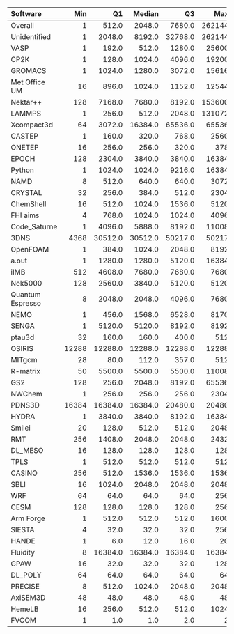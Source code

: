 | Software         |   Min |      Q1 |   Median |      Q3 |    Max |    Jobs |     Nodeh |   PercentUse |   Users |   Projects |
|:-----------------|------:|--------:|---------:|--------:|-------:|--------:|----------:|-------------:|--------:|-----------:|
| Overall          |     1 |   512.0 |   2048.0 |  7680.0 | 262144 | 1260578 | 2174702.4 |        100.0 |     745 |        101 |
| Unidentified     |     1 |  2048.0 |   8192.0 | 32768.0 | 262144 |  365060 |  573686.5 |         26.4 |     363 |         75 |
| VASP             |     1 |   192.0 |    512.0 |  1280.0 |  25600 |   33738 |  334118.4 |         15.4 |     110 |          9 |
| CP2K             |     1 |   128.0 |   1024.0 |  4096.0 |  19200 |   56583 |  201258.0 |          9.3 |      51 |          9 |
| GROMACS          |     1 |  1024.0 |   1280.0 |  3072.0 |  15616 |   17270 |  166095.9 |          7.6 |      40 |          5 |
| Met Office UM    |    16 |   896.0 |   1024.0 |  1152.0 |  12544 |    6294 |  121783.7 |          5.6 |      32 |          1 |
| Nektar++         |   128 |  7168.0 |   7680.0 |  8192.0 | 153600 |     465 |   86992.4 |          4.0 |       7 |          3 |
| LAMMPS           |     1 |   256.0 |    512.0 |  2048.0 | 131072 |    8591 |   79802.9 |          3.7 |      51 |         15 |
| Xcompact3d       |    64 |  3072.0 |  16384.0 | 65536.0 |  65536 |    1328 |   74560.1 |          3.4 |      12 |          5 |
| CASTEP           |     1 |   160.0 |    320.0 |   768.0 |   2560 |  227071 |   65564.6 |          3.0 |      39 |          6 |
| ONETEP           |    16 |   256.0 |    256.0 |   320.0 |    378 |   17386 |   46121.2 |          2.1 |       8 |          2 |
| EPOCH            |   128 |  2304.0 |   3840.0 |  3840.0 |  16384 |     909 |   35924.1 |          1.7 |       5 |          1 |
| Python           |     1 |  1024.0 |   1024.0 |  9216.0 |  16384 |  476472 |   35705.7 |          1.6 |      43 |         19 |
| NAMD             |     8 |   512.0 |    640.0 |   640.0 |   3072 |   14871 |   34599.3 |          1.6 |      13 |          7 |
| CRYSTAL          |    32 |   256.0 |    384.0 |   512.0 |   2304 |    6190 |   33143.9 |          1.5 |       8 |          2 |
| ChemShell        |    16 |   512.0 |   1024.0 |  1536.0 |   5120 |     354 |   29775.3 |          1.4 |      13 |          3 |
| FHI aims         |     4 |   768.0 |   1024.0 |  1024.0 |   4096 |   12662 |   27215.1 |          1.3 |      18 |          4 |
| Code_Saturne     |     1 |  4096.0 |   5888.0 |  8192.0 |  11008 |     106 |   25440.9 |          1.2 |       5 |          4 |
| 3DNS             |  4368 | 30512.0 |  30512.0 | 50217.0 |  50217 |      33 |   21920.5 |          1.0 |       2 |          1 |
| OpenFOAM         |     1 |   384.0 |   1024.0 |  2048.0 |   8192 |     797 |   19706.2 |          0.9 |      33 |         16 |
| a.out            |     1 |  1280.0 |   1280.0 |  5120.0 |  16384 |     854 |   19277.4 |          0.9 |      18 |          9 |
| iIMB             |   512 |  4608.0 |   7680.0 |  7680.0 |   7680 |      56 |   18277.6 |          0.8 |       2 |          1 |
| Nek5000          |   128 |  2560.0 |   3840.0 |  5120.0 |   5120 |      41 |   17914.7 |          0.8 |       4 |          2 |
| Quantum Espresso |     8 |  2048.0 |   2048.0 |  4096.0 |   7680 |    5547 |   17121.3 |          0.8 |      15 |          4 |
| NEMO             |     1 |   456.0 |   1568.0 |  6528.0 |   8170 |    1010 |   16614.7 |          0.8 |      15 |          3 |
| SENGA            |     1 |  5120.0 |   5120.0 |  8192.0 |   8192 |      37 |   12377.9 |          0.6 |       5 |          3 |
| ptau3d           |    32 |   160.0 |    160.0 |   400.0 |    512 |     300 |   11021.3 |          0.5 |       2 |          1 |
| OSIRIS           | 12288 | 12288.0 |  12288.0 | 12288.0 |  12288 |       8 |    9162.2 |          0.4 |       1 |          1 |
| MITgcm           |    28 |    80.0 |    112.0 |   357.0 |    512 |    2263 |    6849.1 |          0.3 |       7 |          4 |
| R-matrix         |    50 |  5500.0 |   5500.0 |  5500.0 |  11008 |      40 |    6062.2 |          0.3 |       1 |          1 |
| GS2              |   128 |   256.0 |   2048.0 |  8192.0 |  65536 |     180 |    5653.3 |          0.3 |       3 |          1 |
| NWChem           |     1 |   256.0 |    256.0 |   256.0 |   2304 |     381 |    5504.1 |          0.3 |       8 |          6 |
| PDNS3D           | 16384 | 16384.0 |  16384.0 | 20480.0 |  20480 |       8 |    3682.5 |          0.2 |       1 |          1 |
| HYDRA            |     1 |  3840.0 |   3840.0 |  8192.0 |  16384 |     329 |    3013.5 |          0.1 |       7 |          4 |
| Smilei           |    20 |   128.0 |    512.0 |   512.0 |   2048 |      83 |    2372.2 |          0.1 |       3 |          1 |
| RMT              |   256 |  1408.0 |   2048.0 |  2048.0 |   2432 |      56 |    1951.8 |          0.1 |       3 |          1 |
| DL_MESO          |    16 |   128.0 |    128.0 |   128.0 |    128 |     304 |     847.3 |          0.0 |       2 |          1 |
| TPLS             |     1 |   512.0 |    512.0 |   512.0 |    512 |      84 |     662.8 |          0.0 |       3 |          3 |
| CASINO           |   256 |   512.0 |   1536.0 |  1536.0 |   1536 |      57 |     623.9 |          0.0 |       1 |          1 |
| SBLI             |    16 |  1024.0 |   2048.0 |  2048.0 |   2048 |     111 |     523.0 |          0.0 |       2 |          1 |
| WRF              |    64 |    64.0 |     64.0 |    64.0 |    256 |      46 |     440.9 |          0.0 |       3 |          3 |
| CESM             |   128 |   128.0 |    128.0 |   128.0 |    256 |     118 |     321.3 |          0.0 |       2 |          1 |
| Arm Forge        |     1 |   512.0 |    512.0 |   512.0 |   1600 |     253 |     313.9 |          0.0 |       9 |          6 |
| SIESTA           |     4 |    32.0 |     32.0 |    32.0 |    256 |    1341 |     225.6 |          0.0 |       6 |          2 |
| HANDE            |     1 |     6.0 |     12.0 |    16.0 |     20 |     749 |     225.3 |          0.0 |       1 |          1 |
| Fluidity         |     8 | 16384.0 |  16384.0 | 16384.0 |  16384 |      33 |     179.6 |          0.0 |       1 |          1 |
| GPAW             |    16 |    32.0 |     32.0 |    32.0 |    128 |      23 |      20.2 |          0.0 |       2 |          1 |
| DL_POLY          |    64 |    64.0 |     64.0 |    64.0 |     64 |       6 |      18.0 |          0.0 |       1 |          1 |
| PRECISE          |     8 |   512.0 |   1024.0 |  2048.0 |   2048 |       9 |      14.6 |          0.0 |       1 |          1 |
| AxiSEM3D         |    48 |    48.0 |     48.0 |    48.0 |     48 |      13 |      11.8 |          0.0 |       1 |          1 |
| HemeLB           |    16 |   256.0 |    512.0 |   512.0 |   1024 |      50 |       3.3 |          0.0 |       2 |          2 |
| FVCOM            |     1 |     1.0 |      1.0 |     2.0 |      2 |       8 |       0.0 |          0.0 |       1 |          1 |